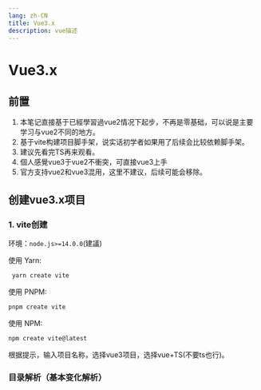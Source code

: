 ```yaml
---
lang: zh-CN
title: Vue3.x
description: vue描述
---
```


# Vue3.x

## 前置

1. 本笔记直接基于已經學習過vue2情况下起步，不再是零基础，可以说是主要学习与vue2不同的地方。
2. 基于vite构建项目脚手架，说实话初学者如果用了后续会比较依赖脚手架。
3. 建议先看完TS再来观看。
4. 個人感覺vue3于vue2不衝突，可直接vue3上手
5. 官方支持vue2和vue3混用，这里不建议，后续可能会移除。

## 创建vue3.x项目

### 1. vite创建

环境：`node.js>=14.0.0`(建議)

使用 Yarn:
```sh
 yarn create vite
```
使用 PNPM:
```sh
pnpm create vite
```
使用 NPM:
```sh
npm create vite@latest
```

根据提示，输入项目名称，选择vue3项目，选择vue+TS(不要ts也行)。

### 目录解析（基本变化解析）

